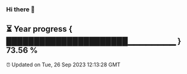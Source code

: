 ### Hi there 👋
⏳ Year progress { ██████████████████████▁▁▁▁▁▁▁▁ } 73.56 %
---
⏰ Updated on Tue, 26 Sep 2023 12:13:28 GMT

